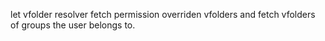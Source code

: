 let vfolder resolver fetch permission overriden vfolders and fetch vfolders of groups the user belongs to.
